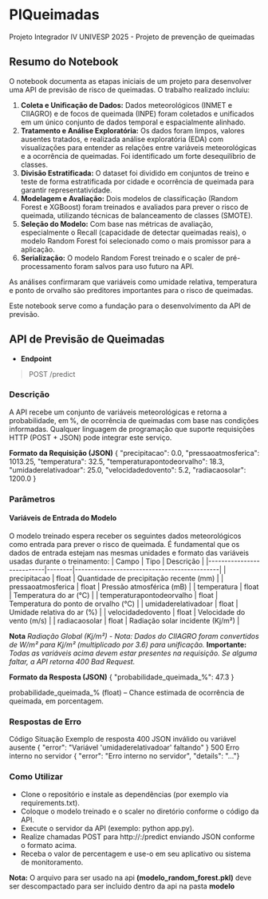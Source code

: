 # PIQueimadas
Projeto Integrador IV UNIVESP 2025 - Projeto de prevenção de queimadas

## Resumo do Notebook

O notebook documenta as etapas iniciais de um projeto para desenvolver uma API de previsão de risco de queimadas. O trabalho realizado incluiu:

1.  **Coleta e Unificação de Dados:** Dados meteorológicos (INMET e CIIAGRO) e de focos de queimada (INPE) foram coletados e unificados em um único conjunto de dados temporal e espacialmente alinhado.
2.  **Tratamento e Análise Exploratória:** Os dados foram limpos, valores ausentes tratados, e realizada análise exploratória (EDA) com visualizações para entender as relações entre variáveis meteorológicas e a ocorrência de queimadas. Foi identificado um forte desequilíbrio de classes.
3.  **Divisão Estratificada:** O dataset foi dividido em conjuntos de treino e teste de forma estratificada por cidade e ocorrência de queimada para garantir representatividade.
4.  **Modelagem e Avaliação:** Dois modelos de classificação (Random Forest e XGBoost) foram treinados e avaliados para prever o risco de queimada, utilizando técnicas de balanceamento de classes (SMOTE).
5.  **Seleção do Modelo:** Com base nas métricas de avaliação, especialmente o Recall (capacidade de detectar queimadas reais), o modelo Random Forest foi selecionado como o mais promissor para a aplicação.
6.  **Serialização:** O modelo Random Forest treinado e o scaler de pré-processamento foram salvos para uso futuro na API.

As análises confirmaram que variáveis como umidade relativa, temperatura e ponto de orvalho são preditores importantes para o risco de queimadas.

Este notebook serve como a fundação para o desenvolvimento da API de previsão.

## API de Previsão de Queimadas

- **Endpoint**
> POST /predict

### Descrição

A API recebe um conjunto de variáveis meteorológicas e retorna a probabilidade, em %, de ocorrência de queimadas com base nas condições informadas. Qualquer linguagem de programação que suporte requisições HTTP (POST + JSON) pode integrar este serviço.

**Formato da Requisição (JSON)**
{
  "precipitacao": 0.0,
  "pressaoatmosferica": 1013.25,
  "temperatura": 32.5,
  "temperaturapontodeorvalho": 18.3,
  "umidaderelativadoar": 25.0,
  "velocidadedovento": 5.2,
  "radiacaosolar": 1200.0
}
### Parâmetros
#### Variáveis de Entrada do Modelo

O modelo treinado espera receber os seguintes dados meteorológicos como entrada para prever o risco de queimada. É fundamental que os dados de entrada estejam nas mesmas unidades e formato das variáveis usadas durante o treinamento:
| Campo                     | Tipo   | Descrição                                   |
|---------------------------|--------|---------------------------------------------|
| precipitacao              | float  | Quantidade de precipitação recente (mm)     |
| pressaoatmosferica        | float  | Pressão atmosférica (mB)                    |
| temperatura               | float  | Temperatura do ar (°C)                      |
| temperaturapontodeorvalho | float  | Temperatura do ponto de orvalho (°C)        |
| umidaderelativadoar       | float  | Umidade relativa do ar (%)                  |
| velocidadedovento         | float  | Velocidade do vento (m/s)                   |
| radiacaosolar             | float  | Radiação solar incidente (Kj/m²)            |

**Nota** *Radiação Global (Kj/m²) - Nota: Dados do CIIAGRO foram convertidos de W/m² para Kj/m² (multiplicado por 3.6) para unificação.*
**Importante:** *Todas as variáveis acima devem estar presentes na requisição. Se alguma faltar, a API retorna 400 Bad Request.*

**Formato da Resposta (JSON)**
{
  "probabilidade_queimada_%": 47.3
}


probabilidade_queimada_% (float) – Chance estimada de ocorrência de queimada, em porcentagem.

### Respostas de Erro
Código	Situação	Exemplo de resposta
400	JSON inválido ou variável ausente	{ "error": "Variável 'umidaderelativadoar' faltando" }
500	Erro interno no servidor	{ "error": "Erro interno no servidor", "details": "..."}

### Como Utilizar
- Clone o repositório e instale as dependências (por exemplo via requirements.txt).
- Coloque o modelo treinado e o scaler no diretório conforme o código da API.
- Execute o servidor da API (exemplo: python app.py).
- Realize chamadas POST para http://<servidor>:<porta>/predict enviando JSON conforme o formato acima.
- Receba o valor de percentagem e use-o em seu aplicativo ou sistema de monitoramento.

**Nota:** O arquivo para ser usado na api **(modelo_random_forest.pkl)** deve ser descompactado para ser incluido dentro da api na pasta **modelo**